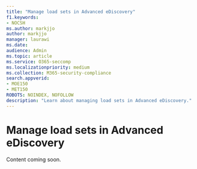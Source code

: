 ```yaml
---
title: "Manage load sets in Advanced eDiscovery"
f1.keywords:
- NOCSH
ms.author: markjjo
author: markjjo
manager: laurawi
ms.date: 
audience: Admin
ms.topic: article
ms.service: O365-seccomp
ms.localizationpriority: medium
ms.collection: M365-security-compliance 
search.appverid: 
- MOE150
- MET150
ROBOTS: NOINDEX, NOFOLLOW
description: "Learn about managing load sets in Advanced eDiscovery."
---
```


# Manage load sets in Advanced eDiscovery

Content coming soon.
